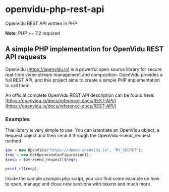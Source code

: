 # openvidu-php-rest-api
OpenVidu REST API written in PHP

**Note**: PHP >= 7.2 required

## A simple PHP implementation for OpenVidu REST API requests

OpenVidu [(https://openvidu.io)](https://openvidu.io/) is a powerful open source library for secure real-time video stream management and composition.
OpenVidu provides a full REST API, and this project aims to create a simple PHP implementation to call them.

An official complete OpenVidu REST API description can be found here: [https://openvidu.io/docs/reference-docs/REST-API/](https://openvidu.io/docs/reference-docs/REST-API/)

### Examples

This library is very simple to use. You can istantiate an OpenVidu object, a Request object and then send it through the OpenVidu->send_request method

``` php
$ov = new OpenVidu("https://demos.openvidu.io", "MY_SECRET");
$req = new GetOpenviduConfiguration();
$resp = $ov->send_request($req);

print_r($resp);
```

Inside the sample *example.php* script, you can find some example on how to open, manage and close new sessions with tokens and much more.